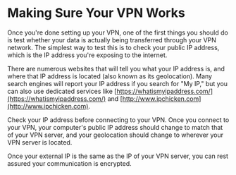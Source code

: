 Making Sure Your VPN Works
==========================

Once you're done setting up your VPN, one of the first things you should do is test whether your data is actually being transferred through your VPN network. The simplest way to test this is to check your public IP address, which is the IP address you're exposing to the internet.

There are numerous websites that will tell you what your IP address is, and where that IP address is located (also known as its geolocation). Many search engines will report your IP address if you search for "My IP," but you can also use dedicated services like [https://whatismyipaddress.com/](https://whatismyipaddress.com/) and [http://www.ipchicken.com](http://www.ipchicken.com).

Check your IP address before connecting to your VPN. Once you connect to your VPN, your computer's public IP address should change to match that of your VPN server, and your geolocation should change to wherever your VPN server is located. 

Once your external IP is the same as the IP of your VPN server, you can rest assured your communication is encrypted.
